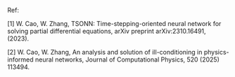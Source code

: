 Ref: 
<p align="left">[1] W. Cao, W. Zhang, TSONN: Time-stepping-oriented neural network for solving partial differential equations, arXiv preprint arXiv:2310.16491, (2023).</p>
<p align="left">[2] W. Cao, W. Zhang, An analysis and solution of ill-conditioning in physics-informed neural networks, Journal of Computational Physics, 520 (2025) 113494.</p>

